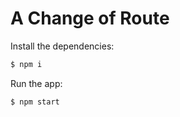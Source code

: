 # A Change of Route

Install the dependencies:

```bash
$ npm i
```

Run the app:

```bash
$ npm start
```
